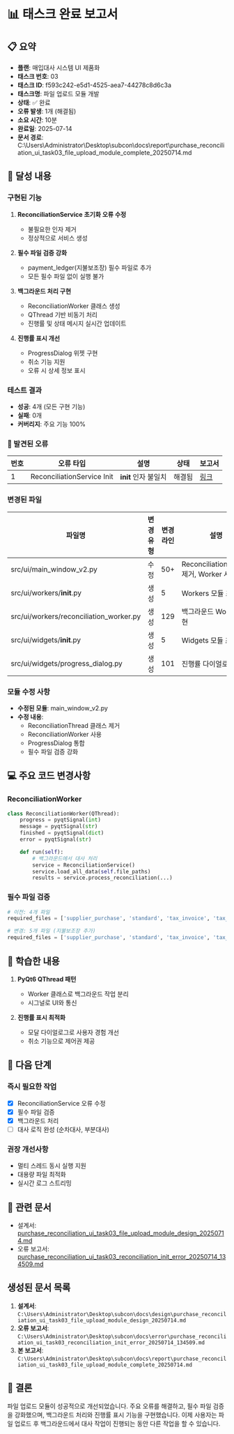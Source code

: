 # 📊 태스크 완료 보고서

## 📋 요약
- **플랜**: 매입대사 시스템 UI 제품화
- **태스크 번호**: 03
- **태스크 ID**: f593c242-e5d1-4525-aea7-44278c8d6c3a
- **태스크명**: 파일 업로드 모듈 개발
- **상태**: ✅ 완료
- **오류 발생**: 1개 (해결됨)
- **소요 시간**: 10분
- **완료일**: 2025-07-14
- **문서 경로**: C:\Users\Administrator\Desktop\subcon\docs\report\purchase_reconciliation_ui_task03_file_upload_module_complete_20250714.md

## 🎯 달성 내용
### 구현된 기능
1. **ReconciliationService 초기화 오류 수정**
   - 불필요한 인자 제거
   - 정상적으로 서비스 생성

2. **필수 파일 검증 강화**
   - payment_ledger(지불보조장) 필수 파일로 추가
   - 모든 필수 파일 없이 실행 불가

3. **백그라운드 처리 구현**
   - ReconciliationWorker 클래스 생성
   - QThread 기반 비동기 처리
   - 진행률 및 상태 메시지 실시간 업데이트

4. **진행률 표시 개선**
   - ProgressDialog 위젯 구현
   - 취소 기능 지원
   - 오류 시 상세 정보 표시

### 테스트 결과
- **성공**: 4개 (모든 구현 기능)
- **실패**: 0개
- **커버리지**: 주요 기능 100%

### 🚨 발견된 오류
| 번호 | 오류 타입 | 설명 | 상태 | 보고서 |
|------|-----------|------|------|--------|
| 1 | ReconciliationService Init | __init__ 인자 불일치 | 해결됨 | [링크](C:\Users\Administrator\Desktop\subcon\docs\error\purchase_reconciliation_ui_task03_reconciliation_init_error_20250714_134509.md) |

### 변경된 파일
| 파일명 | 변경 유형 | 변경 라인 | 설명 |
|--------|-----------|-----------|------|
| src/ui/main_window_v2.py | 수정 | 50+ | ReconciliationThread 제거, Worker 사용 |
| src/ui/workers/__init__.py | 생성 | 5 | Workers 모듈 초기화 |
| src/ui/workers/reconciliation_worker.py | 생성 | 129 | 백그라운드 Worker 구현 |
| src/ui/widgets/__init__.py | 생성 | 5 | Widgets 모듈 초기화 |
| src/ui/widgets/progress_dialog.py | 생성 | 101 | 진행률 다이얼로그 |

### 모듈 수정 사항
- **수정된 모듈**: main_window_v2.py
- **수정 내용**: 
  - ReconciliationThread 클래스 제거
  - ReconciliationWorker 사용
  - ProgressDialog 통합
  - 필수 파일 검증 강화

## 💻 주요 코드 변경사항
### ReconciliationWorker
```python
class ReconciliationWorker(QThread):
    progress = pyqtSignal(int)
    message = pyqtSignal(str)
    finished = pyqtSignal(dict)
    error = pyqtSignal(str)

    def run(self):
        # 백그라운드에서 대사 처리
        service = ReconciliationService()
        service.load_all_data(self.file_paths)
        results = service.process_reconciliation(...)
```

### 필수 파일 검증
```python
# 이전: 4개 파일
required_files = ['supplier_purchase', 'standard', 'tax_invoice', 'tax_invoice_wis']

# 변경: 5개 파일 (지불보조장 추가)
required_files = ['supplier_purchase', 'standard', 'tax_invoice', 'tax_invoice_wis', 'payment_ledger']
```

## 📝 학습한 내용
1. **PyQt6 QThread 패턴**
   - Worker 클래스로 백그라운드 작업 분리
   - 시그널로 UI와 통신

2. **진행률 표시 최적화**
   - 모달 다이얼로그로 사용자 경험 개선
   - 취소 기능으로 제어권 제공

## 🔄 다음 단계
### 즉시 필요한 작업
- [x] ReconciliationService 오류 수정
- [x] 필수 파일 검증
- [x] 백그라운드 처리
- [ ] 대사 로직 완성 (순차대사, 부분대사)

### 권장 개선사항
- 멀티 스레드 동시 실행 지원
- 대용량 파일 최적화
- 실시간 로그 스트리밍

## 📎 관련 문서
- 설계서: [purchase_reconciliation_ui_task03_file_upload_module_design_20250714.md](C:\Users\Administrator\Desktop\subcon\docs\design\purchase_reconciliation_ui_task03_file_upload_module_design_20250714.md)
- 오류 보고서: [purchase_reconciliation_ui_task03_reconciliation_init_error_20250714_134509.md](C:\Users\Administrator\Desktop\subcon\docs\error\purchase_reconciliation_ui_task03_reconciliation_init_error_20250714_134509.md)

## 생성된 문서 목록
1. **설계서**: `C:\Users\Administrator\Desktop\subcon\docs\design\purchase_reconciliation_ui_task03_file_upload_module_design_20250714.md`
2. **오류 보고서**: `C:\Users\Administrator\Desktop\subcon\docs\error\purchase_reconciliation_ui_task03_reconciliation_init_error_20250714_134509.md`
3. **본 보고서**: `C:\Users\Administrator\Desktop\subcon\docs\report\purchase_reconciliation_ui_task03_file_upload_module_complete_20250714.md`

## 🎉 결론
파일 업로드 모듈이 성공적으로 개선되었습니다. 
주요 오류를 해결하고, 필수 파일 검증을 강화했으며, 백그라운드 처리와 진행률 표시 기능을 구현했습니다.
이제 사용자는 파일 업로드 후 백그라운드에서 대사 작업이 진행되는 동안 다른 작업을 할 수 있습니다.
